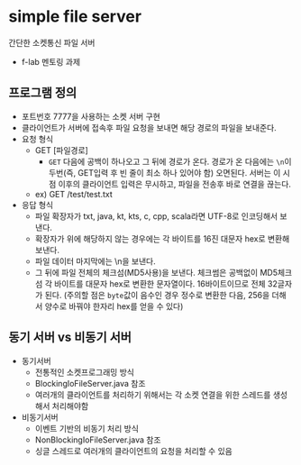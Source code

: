 # simple file server
간단한 소켓통신 파일 서버
- f-lab 멘토링 과제

## 프로그램 정의
- 포트번호 7777을 사용하는 소켓 서버 구현
- 클라이언트가 서버에 접속후 파일 요청을 보내면 해당 경로의 파일을 보내준다.
- 요청 형식
  - GET [파일경로]
    - `GET` 다음에 공백이 하나오고 그 뒤에 경로가 온다. 경로가 온 다음에는 `\n`이 두번(즉, GET입력 후 빈 줄이 최소 하나 있어야 함) 오면된다. 서버는 이 시점 이후의 클라이언트 입력은 무시하고, 파일을 전송후 바로 연결을 끊는다.
  - ex) GET /test/test.txt
- 응답 형식
  - 파일 확장자가 txt, java, kt, kts, c, cpp, scala라면 UTF-8로 인코딩해서 보낸다.
  - 확장자가 위에 해당하지 않는 경우에는 각 바이트를 16진 대문자 hex로 변환해 보낸다.
  - 파일 데이터 마지막에는 \n을 보낸다.
  - 그 뒤에 파일 전체의 체크섬(MD5사용)을 보낸다. 체크썸은 공백없이 MD5체크섬 각 바이트를 대문자 hex로 변환한 문자열이다. 16바이트이므로 전체 32글자가 된다.
    (주의할 점은 `byte`값이 음수인 경우 정수로 변환한 다음, 256을 더해서 양수로 바꿔야 한자리 hex를 얻을 수 있다)

## 동기 서버 vs 비동기 서버
- 동기서버
  - 전통적인 소켓프로그래밍 방식
  - BlockingIoFileServer.java 참조
  - 여러개의 클라이언트를 처리하기 위해서는 각 소켓 연결을 위한 스레드를 생성해서 처리해야함
- 비동기서버
  - 이벤트 기반의 비동기 처리 방식
  - NonBlockingIoFileServer.java 참조
  - 싱글 스레드로 여러개의 클라이언트의 요청을 처리할 수 있음     
